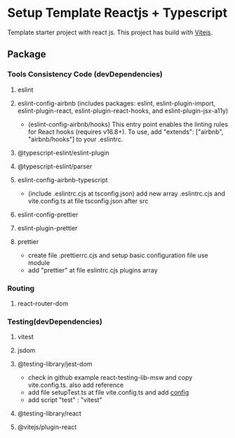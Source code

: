 # Setup Template Reactjs + Typescript
Template starter project with react js. This project has build with [Vitejs](https://vitejs.dev/).

## Package
### Tools Consistency Code (devDependencies)
1. eslint
2. eslint-config-airbnb (includes packages: eslint, eslint-plugin-import, eslint-plugin-react, eslint-plugin-react-hooks, and eslint-plugin-jsx-a11y)
    
    - (eslint-config-airbnb/hooks)
    This entry point enables the linting rules for React hooks (requires v16.8+). To use, add "extends": ["airbnb", "airbnb/hooks"] to your .eslintrc.

3. @typescript-eslint/eslint-plugin
4. @typescript-eslint/parser
5. eslint-config-airbnb-typescript

    - (include .eslintrc.cjs at tsconfig.json)
    add new array .eslintrc.cjs and vite.config.ts at file tsconfig.json after src

6. eslint-config-prettier
7. eslint-plugin-prettier
8. prettier

    - create file .prettierrc.cjs and setup basic configuration file use module
    - add "prettier" at file eslintrc.cjs plugins array


### Routing
1. react-router-dom

### Testing(devDependencies)
1. vitest
2. jsdom
3. @testing-library/jest-dom

    - check in github example react-testing-lib-msw and copy vite.config.ts. also add reference
    - add file setupTest.ts at file vite.config.ts and add [config](https://markus.oberlehner.net/blog/using-testing-library-jest-dom-with-vitest/)
    - add script "test" : "vitest"

4. @testing-library/react
5. @vitejs/plugin-react
